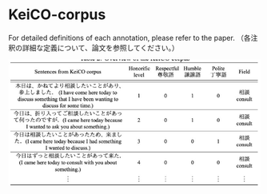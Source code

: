 # KeiCO-corpus

For detailed definitions of each annotation, please refer to the paper. 
（各注釈の詳細な定義について、論文を参照してください。）
  
 
![image](https://github.com/Liumx2020/KeiCO-corpus/blob/main/IMG/Screen%20Shot%202022-05-25%20at%2015.39.00.jpg?raw=true)  
